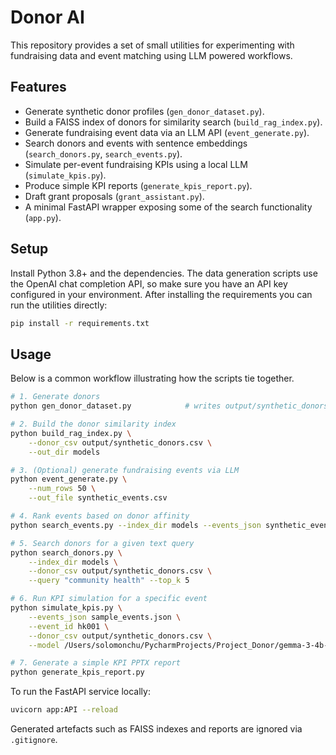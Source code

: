 # Donor AI

This repository provides a set of small utilities for experimenting with fundraising data and event matching using LLM powered workflows.

## Features

- Generate synthetic donor profiles (`gen_donor_dataset.py`).
- Build a FAISS index of donors for similarity search (`build_rag_index.py`).
- Generate fundraising event data via an LLM API (`event_generate.py`).
- Search donors and events with sentence embeddings (`search_donors.py`, `search_events.py`).
- Simulate per-event fundraising KPIs using a local LLM (`simulate_kpis.py`).
- Produce simple KPI reports (`generate_kpis_report.py`).
- Draft grant proposals (`grant_assistant.py`).
- A minimal FastAPI wrapper exposing some of the search functionality (`app.py`).

## Setup

Install Python 3.8+ and the dependencies. The data generation scripts use the
OpenAI chat completion API, so make sure you have an API key configured in your
environment. After installing the requirements you can run the utilities
directly:

```bash
pip install -r requirements.txt
```

## Usage

Below is a common workflow illustrating how the scripts tie together.

```bash
# 1. Generate donors
python gen_donor_dataset.py            # writes output/synthetic_donors.csv

# 2. Build the donor similarity index
python build_rag_index.py \
    --donor_csv output/synthetic_donors.csv \
    --out_dir models

# 3. (Optional) generate fundraising events via LLM
python event_generate.py \
    --num_rows 50 \
    --out_file synthetic_events.csv

# 4. Rank events based on donor affinity
python search_events.py --index_dir models --events_json synthetic_events.csv

# 5. Search donors for a given text query
python search_donors.py \
    --index_dir models \
    --donor_csv output/synthetic_donors.csv \
    --query "community health" --top_k 5

# 6. Run KPI simulation for a specific event
python simulate_kpis.py \
    --events_json sample_events.json \
    --event_id hk001 \
    --donor_csv output/synthetic_donors.csv \
    --model /Users/solomonchu/PycharmProjects/Project_Donor/gemma-3-4b-pt

# 7. Generate a simple KPI PPTX report
python generate_kpis_report.py
```

To run the FastAPI service locally:

```bash
uvicorn app:API --reload
```

Generated artefacts such as FAISS indexes and reports are ignored via `.gitignore`.

